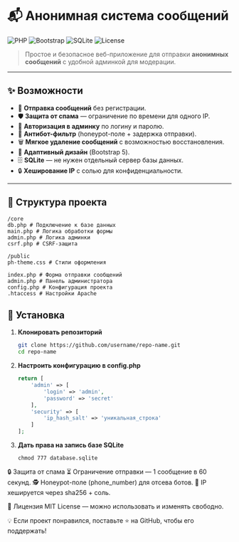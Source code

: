 # 📬 Анонимная система сообщений

![PHP](https://img.shields.io/badge/PHP-7.4%2B-blue?logo=php&logoColor=white)
![Bootstrap](https://img.shields.io/badge/Bootstrap-5.3-purple?logo=bootstrap&logoColor=white)
![SQLite](https://img.shields.io/badge/SQLite-3.0-blue?logo=sqlite&logoColor=white)
![License](https://img.shields.io/badge/License-MIT-green)

> Простое и безопасное веб-приложение для отправки **анонимных сообщений** с удобной админкой для модерации.

---

## ✨ Возможности

- 📩 **Отправка сообщений** без регистрации.
- 🛡 **Защита от спама** — ограничение по времени для одного IP.
- 🔑 **Авторизация в админку** по логину и паролю.
- 🚫 **Антибот-фильтр** (honeypot-поле + задержка отправки).
- 🗑 **Мягкое удаление сообщений** с возможностью восстановления.
- 📱 **Адаптивный дизайн** (Bootstrap 5).
- 🗄 **SQLite** — не нужен отдельный сервер базы данных.
- 🔒 **Хеширование IP** с солью для конфиденциальности.

---

## 📂 Структура проекта
```
/core
db.php # Подключение к базе данных
main.php # Логика обработки формы
admin.php # Логика админки
csrf.php # CSRF-защита

/public
ph-theme.css # Стили оформления

index.php # Форма отправки сообщений
admin.php # Панель администратора
config.php # Конфигурация проекта
.htaccess # Настройки Apache
```
## 🚀 Установка

1. **Клонировать репозиторий**
   ```bash
   git clone https://github.com/username/repo-name.git
   cd repo-name
    ```
2. **Настроить конфигурацию в config.php**
    ```php
    return [
        'admin' => [
            'login' => 'admin',
            'password' => 'secret'
        ],
        'security' => [
            'ip_hash_salt' => 'уникальная_строка'
        ]
    ];
    ```
3. **Дать права на запись базе SQLite**
    ```
    chmod 777 database.sqlite
    ```
🔒 Защита от спама
⏳ Ограничение отправки — 1 сообщение в 60 секунд.
🕵 Honeypot-поле (phone_number) для отсева ботов.
🔐 IP хешируется через sha256 + соль.

📝 Лицензия
MIT License — можно использовать и изменять свободно.

💡 Если проект понравился, поставьте ⭐ на GitHub, чтобы его поддержать!